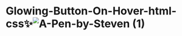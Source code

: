 # Glowing-Button-On-Hover-html-css✨![A-Pen-by-Steven (1)](https://user-images.githubusercontent.com/99351763/223148520-f240aba4-0a7a-4480-9514-360bd5f16bb0.png)

